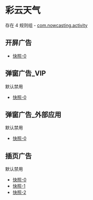 # 彩云天气

存在 4 规则组 - [com.nowcasting.activity](/src/apps/com.nowcasting.activity.ts)

## 开屏广告

- [快照-0](https://i.gkd.li/import/13690833)

## 弹窗广告\_VIP

默认禁用

- [快照-0](https://i.gkd.li/import/13405130)

## 弹窗广告\_外部应用

默认禁用

- [快照-0](https://i.gkd.li/import/13405131)

## 插页广告

默认禁用

- [快照-0](https://i.gkd.li/import/13690826)
- [快照-1](https://i.gkd.li/import/13690822)
- [快照-2](https://i.gkd.li/import/13690830)
